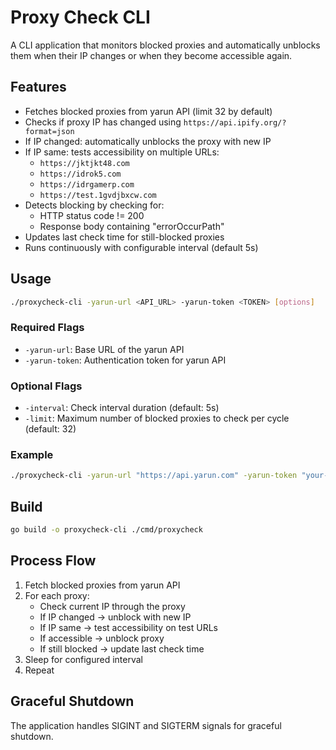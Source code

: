 # Proxy Check CLI

A CLI application that monitors blocked proxies and automatically unblocks them when their IP changes or when they become accessible again.

## Features

- Fetches blocked proxies from yarun API (limit 32 by default)
- Checks if proxy IP has changed using `https://api.ipify.org/?format=json`
- If IP changed: automatically unblocks the proxy with new IP
- If IP same: tests accessibility on multiple URLs:
  - `https://jktjkt48.com`
  - `https://idrok5.com`
  - `https://idrgamerp.com`
  - `https://test.1gvdjbxcw.com`
- Detects blocking by checking for:
  - HTTP status code != 200
  - Response body containing "errorOccurPath"
- Updates last check time for still-blocked proxies
- Runs continuously with configurable interval (default 5s)

## Usage

```bash
./proxycheck-cli -yarun-url <API_URL> -yarun-token <TOKEN> [options]
```

### Required Flags

- `-yarun-url`: Base URL of the yarun API
- `-yarun-token`: Authentication token for yarun API

### Optional Flags

- `-interval`: Check interval duration (default: 5s)
- `-limit`: Maximum number of blocked proxies to check per cycle (default: 32)

### Example

```bash
./proxycheck-cli -yarun-url "https://api.yarun.com" -yarun-token "your-token-here" -interval 10s -limit 50
```

## Build

```bash
go build -o proxycheck-cli ./cmd/proxycheck
```

## Process Flow

1. Fetch blocked proxies from yarun API
2. For each proxy:
   - Check current IP through the proxy
   - If IP changed → unblock with new IP
   - If IP same → test accessibility on test URLs
   - If accessible → unblock proxy
   - If still blocked → update last check time
3. Sleep for configured interval
4. Repeat

## Graceful Shutdown

The application handles SIGINT and SIGTERM signals for graceful shutdown.
